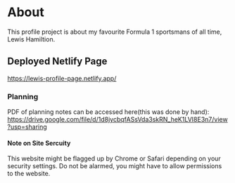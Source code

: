 # About

This profile project is about my favourite Formula 1 sportsmans of all time, Lewis Hamiltion.

## Deployed Netlify Page

https://lewis-profile-page.netlify.app/

### Planning 

PDF of planning notes can be accessed here(this was done by hand): https://drive.google.com/file/d/1d8jycbqfASsVda3skRN_heK1LVI8E3n7/view?usp=sharing

#### Note on Site Sercuity

This website might be flagged up by Chrome or Safari depending on your security settings. Do not be alarmed, you might have to allow permissions to the website. 
